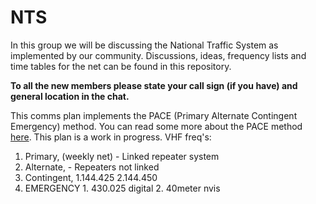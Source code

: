 # NTS
In this group we will be discussing the National Traffic System as implemented by our community.
Discussions, ideas, frequency lists and time tables for the net can be found in this repository.

**To all the new members please state your call sign (if you have) and general location in the chat.**

This comms plan implements the PACE (Primary Alternate Contingent Emergency) method. You can read some more about the PACE method [here](https://www.trex-arms.com/articles/).
This plan is a work in progress.
VHF freq's:
   1. Primary, (weekly net)
     - Linked repeater system 
   2. Alternate,
     - Repeaters not linked
   3. Contingent,
     1.144.425
     2.144.450
   4. EMERGENCY 
     1. 430.025 digital
     2. 40meter nvis
